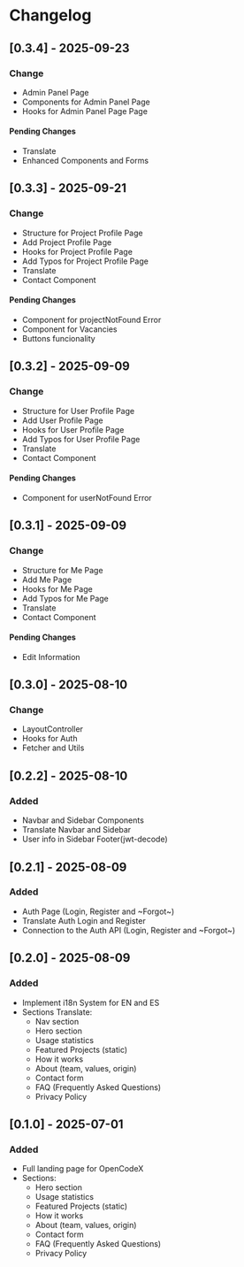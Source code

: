 # Changelog

## [0.3.4] - 2025-09-23

### Change
- Admin Panel Page
- Components for Admin Panel Page
- Hooks for Admin Panel Page Page

#### Pending Changes
- Translate
- Enhanced Components and Forms

## [0.3.3] - 2025-09-21

### Change
- Structure for Project Profile Page
- Add Project Profile Page
- Hooks for Project Profile Page
- Add Typos for Project Profile Page
- Translate
- Contact Component

#### Pending Changes
- Component for projectNotFound Error
- Component for Vacancies
- Buttons funcionality

## [0.3.2] - 2025-09-09

### Change
- Structure for User Profile Page
- Add User Profile Page
- Hooks for User Profile Page
- Add Typos for User Profile Page
- Translate
- Contact Component

#### Pending Changes
- Component for userNotFound Error

## [0.3.1] - 2025-09-09

### Change
- Structure for Me Page
- Add Me Page
- Hooks for Me Page
- Add Typos for Me Page
- Translate
- Contact Component

#### Pending Changes
- Edit Information

## [0.3.0] - 2025-08-10

### Change
- LayoutController
- Hooks for Auth
- Fetcher and Utils

## [0.2.2] - 2025-08-10

### Added
- Navbar and Sidebar Components
- Translate Navbar and Sidebar
- User info in Sidebar Footer(jwt-decode)

## [0.2.1] - 2025-08-09

### Added
- Auth Page (Login, Register and ~Forgot~)
- Translate Auth Login and Register
- Connection to the Auth API (Login, Register and ~Forgot~)

## [0.2.0] - 2025-08-09

### Added
- Implement i18n System for EN and ES
- Sections Translate:
  - Nav section
  - Hero section
  - Usage statistics
  - Featured Projects (static)
  - How it works
  - About (team, values, origin)
  - Contact form
  - FAQ (Frequently Asked Questions)
  - Privacy Policy


## [0.1.0] - 2025-07-01

### Added
- Full landing page for OpenCodeX
- Sections:
  - Hero section
  - Usage statistics
  - Featured Projects (static)
  - How it works
  - About (team, values, origin)
  - Contact form
  - FAQ (Frequently Asked Questions)
  - Privacy Policy